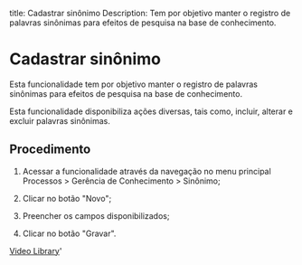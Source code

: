 title: Cadastrar sinônimo
Description: Tem por objetivo manter o registro de palavras sinônimas para efeitos de pesquisa na base de conhecimento.
# Cadastrar sinônimo

Esta funcionalidade tem por objetivo manter o registro de palavras sinônimas
para efeitos de pesquisa na base de conhecimento.

Esta funcionalidade disponibiliza ações diversas, tais como, incluir, alterar e
excluir palavras sinônimas.

Procedimento
----------------

1.  Acessar a funcionalidade através da navegação no menu principal Processos \>
    Gerência de Conhecimento \> Sinônimo;

2.  Clicar no botão "Novo";

3.  Preencher os campos disponibilizados;

4.  Clicar no botão "Gravar".



<i class='fa fa-youtube-play  fa-2x' style='color:#97ce17;vertical-align: middle;'> </i> [Video Library](https://www.youtube.com/playlist?list=PLB5qK2uzf2RMbaWr-pRsc9bsaVnc_xTzd)'

<!-- !!! tip "About"

    <b>Product/Version:</b> CITSmart | 9.00 &nbsp;&nbsp;
    <b>Updated:</b>01/16/2019 - Anna Martins
